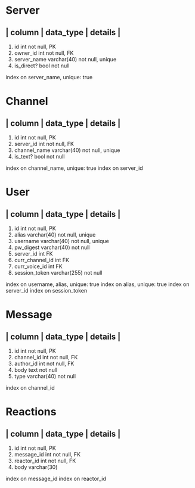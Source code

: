 # Server
|      column      |      data_type      |      details      |
--------------------------------------------------------------
1. id                       int              not null, PK
2. owner_id                 int              not null, FK
3. server_name           varchar(40)       not null, unique
4. is_direct?               bool             not null

index on server_name, unique: true

# Channel
|      column      |      data_type      |      details      |
--------------------------------------------------------------
1. id                       int              not null, PK
2. server_id                int              not null, FK
3. channel_name          varchar(40)       not null, unique
4. is_text?                 bool             not null

index on channel_name, unique: true
index on server_id

# User
|      column      |      data_type      |      details      |
--------------------------------------------------------------
1. id                       int              not null, PK
2. alias                 varchar(40)         not null, unique
3. username              varchar(40)         not null, unique
4. pw_digest             varchar(40)         not null
5. server_id                int              FK
6. curr_channel_id          int              FK
7. curr_voice_id            int              FK
8. session_token         varchar(255)        not null

index on username, alias, unique: true
index on alias, unique: true
index on server_id
index on session_token

# Message
|      column      |      data_type      |      details      |
--------------------------------------------------------------
1. id                       int              not null, PK
2. channel_id               int              not null, FK
3. author_id                int              not null, FK
4. body                     text             not null
5. type                  varchar(40)         not null

index on channel_id

# Reactions
|      column      |      data_type      |      details      |
--------------------------------------------------------------
1. id                       int              not null, PK
2. message_id               int              not null, FK
3. reactor_id               int              not null, FK
4. body                  varchar(30)

index on message_id
index on reactor_id